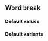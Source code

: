 ## Word break


<!-- <values.wordBreak> -->
### Default values

<!-- </values.wordBreak> -->

<!-- <variants.wordBreak> -->
### Default variants

<!-- </variants.wordBreak> -->
